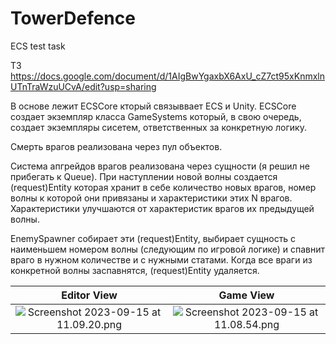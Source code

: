 # TowerDefence
ECS test task

ТЗ https://docs.google.com/document/d/1AIgBwYgaxbX6AxU_cZ7ct95xKnmxlnUTnTraWzuUCvA/edit?usp=sharing


В основе лежит ECSCore кторый связыввает ECS и Unity. ECSCore создает экземпляр класса GameSystems который, в свою очередь, создает экземпляры сисетем, ответственных за конкретную логику.

Смерть врагов реализована через пул объектов.


Система апгрейдов врагов реализована через сущности (я решил не прибегать к Queue). При наступлении новой волны создается (request)Entity которая хранит в себе количество новых врагов, номер волны к которой они привязаны и характеристики этих N врагов. Характеристики улучшаются от характеристик врагов их предыдущей волны.

EnemySpawner собирает эти (request)Entity, выбирает сущность с наименьшем номером волны (следующим по игровой логике) и спавнит враго в нужном количестве и с нужными статами. Когда все враги из конкретной волны заспавнятся, (request)Entity удаляется.

|                                                  Editor View                                                   |  Game View|
|:--------------------------------------------------------------------------------------------------------------:|:-------------------------:|
| ![Screenshot 2023-09-15 at 11.09.20.png](..%2F..%2F..%2FDesktop%2FScreenshot%202023-09-15%20at%2011.09.20.png) |  ![Screenshot 2023-09-15 at 11.08.54.png](..%2F..%2F..%2FDesktop%2FScreenshot%202023-09-15%20at%2011.08.54.png)|
